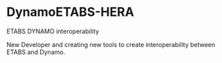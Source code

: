 # DynamoETABS-HERA
ETABS DYNAMO interoperability 

New Developer and creating new tools to create interoperability between ETABS and Dynamo.
